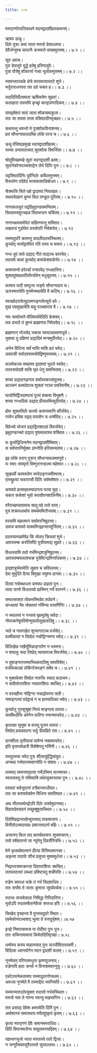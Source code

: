 ```yaml
---
title: ००७

---
```

मरुद्‌गणोत्पत्तिकथने मदनद्वादशीव्रतकथनम्।  
  
ऋषय ऊचुः।  
दितेः पुत्राः कथं जाता मरुतो देववल्लभाः।  
देवैर्जग्मुश्च सापत्नैः कस्मात्ते सख्यमुत्तमम्।। ७.१ ।।  
  
सूत उवाच।  
पुरा देवासुरे युद्धे हतेषु हरिणासुरैः।  
पुत्रा पौत्रेषु शोकार्त्ता गत्वा भूलोकमुत्तमम्।। ७.२ ।।  
  
स्यमन्तपञ्चके क्षेत्रे सरस्वत्यास्तटे शुभे।  
भर्तुराराधनपरा तप उग्रं चचार ह।। ७.३ ।।  
  
तदादितिर्दैत्यमाता ऋषिरूपेण सुव्रत!।  
फलाहारा तपस्तेपे कृच्छ्रं चान्द्रायणादिकम्।। ७.४ ।।  
  
यावद्वर्षशतं साग्रं जाता शोकसमाकुला।  
ततः सा तपसा तप्ता वसिष्ठादीनपृच्छत।। ७.५ ।।  
  
कथयन्तु भवन्तो मे पुत्रशोकविनाशनम्।  
व्रतं सौभाग्यफलदमिह लोके परत्र च।। ७.६ ।।  
  
ऊचु र्वसिष्ठप्रमुखा मदनद्वादशीव्रतम्।  
यस्याः प्रभावादभवत् सुतशोक विवर्जिताः।। ७.७ ।।  
  
श्रोतुमिच्छामहे सूत! मदनद्वादशी व्रतम्।  
सुतानेकोनपञ्चाशद्येन लेभे दितिः पुनः।। ७.८ ।।  
  
यद्वसिष्ठादिभिः पूर्वन्दितेः कथितमुत्तमम्।  
विस्तरेण तदेवेदं मत्सकाशान्निबोधत।। ७.९ ।।  
  
चैत्रमासि सिते पक्षे द्वादश्यां नियतव्रतः।  
स्थापयेदव्रणं कुम्भं सित तण्डुल पूरितम्।। ७.१० ।।  
  
नानाफलयुतं तद्वदिक्षुदण्डसमन्वितम्।  
सितवस्त्रयुगच्छन्नं सितचन्दन चर्चितम्।। ७.११ ।।  
  
नानाभक्ष्यसमोपेतं सहिरण्यन्तु शक्तितः।  
ताम्रपात्रं गुडोपेतं तस्योपरि निवेशयेत्।। ७.१२  
  
तस्मादुपरि कामन्तु कदलीदलसंस्थितम्।  
कुर्य्याद् भार्याद्वयोपेतं रतिं तस्य च वामतः।। ७.१३ ।।  
  
गन्धं धूपं ततो दद्याद् गीतं वाद्यञ्च कारयेत्।  
तदभावे कथां कुर्य्यात् कामकेशवयोर्नरः।। ७.१४ ।।  
  
कामनाम्नो हरेरर्चां स्नापयेद्‌ गन्धवारिणा।  
शुक्लपुष्पाक्षततिलैरर्चयेन्‌ मधुसूदनम्।। ७.१५ ।।  
  
कामाय पादौ सम्पूज्य जङ्घे सौभाग्यदाय च।  
ऊरुस्मरायेति पुनर्मन्मथायेति वै कटिम्।। ७.१६ ।।  
  
स्वच्छोदरायेत्युदरमनङ्गायेत्त्युरो हरेः।  
मुखं पद्ममुखायेति बाहू पञ्चशराय वै।। ७.१७ ।।  
  
नमः सर्व्वात्मने मौलिमर्चयेदिति केशवम्।  
ततः प्रभाते तं कुम्भं ब्राह्मणाय निवेदयेत्।। ७.१८ ।।  
  
ब्राह्मणान् भोजयेद् भक्त्या स्वयञ्चलवणादृते।  
भुक्त्वा तु दक्षिणां दद्यादिमं मन्त्रमुदीरयेत्।। ७.२० ।।  
  
अनेन विधिना सर्वं मासि मासि व्रतं चरेत्।  
उपवासी त्रयोदश्यामर्चयेद्विष्णुमव्ययम्।। ७.२१ ।।  
  
फलमेकञ्च सम्प्राश्य द्वादश्यां भूतले स्वपेत्।  
ततस्त्रयोदशे मासि घृत धेनु समन्विताम्।। ७.२२ ।।  
  
शय्यां दद्यादनङ्गाय सर्वापस्करसंयुताम्।  
काञ्चनं कामदेवञ्च शुक्लां गाञ्च पयस्विनीम्।। ७.२३ ।।  
  
घासोभिर्द्विजदाम्पत्यं पूज्यं शक्त्या विभूषणैः।  
शय्या गन्धादिकं दद्यात्‌ प्रीयतामित्युदीरयेत्।। ७.२४ ।।  
  
होमः शुक्लतिलैः कार्य्यः कामनामानि कीर्त्तयेत्।  
गव्येन हविषा तद्वत् पायसेन च धर्म्मवित्।। ७.२५ ।।  
  
विप्रेभ्यो भोजनं दद्याद्वित्तशाठ्यं विवर्जयेत्।  
इक्षुदण्डानथो दद्यात् पुष्पमालाश्च शक्तितः।। ७.२६ ।।  
  
यः कुर्याद्विधिनानेन मदनद्वादशीमिमाम्।  
स सर्वपापनिर्मुक्तः प्राप्नोति हरिसाम्यताम्।। ७.२७ ।।  
  
इह लोके वरान् पुत्रान् सौभाग्यफलमश्नुते।  
यः स्मरः संस्मृतो विष्णुरानन्दात्मा महेश्वरः।। ७.२८ ।।  
  
सुखार्थी कामरूपेण स्मरेदङ्गजमीश्वरम्।  
एतच्छ्रुत्वा चकारासौ दितिः सर्वमशेषतः।। ७.२९ ।।  
  
कश्यपो व्रतमाहात्म्यादगत्य परया मुदा।  
चकार कर्कशां भूयो रूपयौवनशालिनीम्।। ७.३० ।।  
  
वरैराच्छन्दयामास सातु वव्रे ततो वरम्।  
पुत्रं शक्रवधार्थाय समर्थममितौजसम्।। ७.३१ ।।  
  
वरयामि महात्मानं सर्वामरनिषूदनम्।  
उवाच कश्यपो वाक्यमिन्द्रहन्तारमूर्जितम्।। ७.३२ ।।  
  
प्रदास्याम्यहमेवेह किं त्वेतत्‌ क्रियतां शुभे।  
आपस्तम्बः करोत्विष्टिं पुत्रीयामद्य सुव्रते।। ७.३३ ।।  
  
विधास्यामि ततो गर्भमिन्द्रशत्रुनिषूदनम्।  
आपस्तम्बस्ततश्चक्र पुत्रेष्टिन्द्रविणाधिकाम्।। ७.३४ ।।  
  
इन्द्रशत्रुर्भवस्वेति जुहाव च सविस्तरम्।  
देवा मुमुदिरे दैत्या विमुखा स्युश्च दानवाः।। ७.३५ ।।  
  
दित्यां गर्भमथाधत्त कश्यपः प्राहतां पुनः।  
त्वया यत्नो विधातव्यो ह्यस्मिन्‌ गर्भे वरानने।। ७.३६ ।।  
  
सम्वत्सरशतं त्वेकमस्मिन्नेव तपोवने।  
सन्ध्यायां नैव भोक्तव्यं गर्भिण्या वरवर्णिनि!।। ७.३७ ।।  
  
न स्थातव्यं न गन्तव्यं वृक्षमूलेषु सर्वदा।  
नोपस्करेषूपविशेन्मुसलोलूखलादिषु।। ७.३८ ।।  
  
जले च नावगाहेत शून्यागारञ्च वर्जयेत्।  
वल्मीकायां न तिष्ठेत नचोद्विग्नमना भवेत्।। ७.३९ ।।  
  
विलिखेन्न नखैर्भूमिन्नाङ्गारेण न भस्मना।  
न शयालुः सदा तिष्ठेद् व्यायामञ्च विवर्जयेत्।। ७.४० ।।  
  
न तुषाङ्गारभस्मास्थिकपालिषु समाविशेत्।  
वर्जयेत्कलहं लोकैर्गात्रभङ्गं तथैव च।। ७.४१ ।।  
  
न मुक्तकेशा तिष्ठेत नारुचिः स्यात् कदाचन।  
न सयीतोत्तरशिरा नचापरशिराः क्वचित्।। ७.४२ ।।  
  
न वस्त्रहीना नोद्विग्ना नचार्द्रावरणा सती।  
नामङ्गल्यां वदेद्वाचं न च हास्याधिका भवेत्।। ७.४३ ।।  
  
कुर्य्यात्तु गुरुशुश्रूषां नित्यं माङ्गल्य तत्परा।  
सर्व्यौषधीभिः कोणेन वारिणा स्नानमाचरेत्।। ७.४४ ।।  
  
कृतरक्षा सुभूषा च वास्तु पूजन तत्परा।  
तिष्ठेत् प्रसन्नवदना भर्तुः प्रियहिते रता।। ७.४५ ।।  
  
दानशीला तृतीयायां पार्वण्यं नक्तमाचरेत्।  
इति वृत्ताभवेन्नारी विशेषेणतु गर्भिणी।। ७.४६ ।।  
  
यस्तुतस्या भवेत् पुत्रः शीलायुर्वृद्धिसंयुतः।  
अन्यथा गर्भपतनमवाप्नोति न संशयः।। ७.४७ ।।  
  
तस्मात्‌ त्वमनयावृत्त्या गर्भेऽस्मिन्‌ यत्नमाचर।  
स्वस्त्यस्तु ते गमिष्यामि तथेत्युक्तस्तया पुनः।। ७.४८ ।।  
  
पश्यतां सर्वभूतानां तत्रैवान्तरधीयत।  
ततः सा कश्यपोक्तेन विधिना समतिष्ठत।। ७.४९ ।।  
  
अथ भीतस्तथेन्द्रोऽपि दितेः पार्श्वमुपागमत्।  
विहायदेवसदनं तच्छुश्रूषुरवस्थितः।। ७.५० ।।  
  
दितेश्छिद्रान्तरप्रेप्सुरभवत् पाकशासनः।  
विनीतोऽभवदव्यग्रः प्रशान्तवदनो बहिः।। ७.५१ ।।  
  
अजानन् किल तत्‌ कार्य्यमात्मनः शुभमाचरन्।  
ततो वर्षशतान्ते सा न्यूनेतु दिवसैस्त्रिभिः।। ७.५२ ।।  
  
मेने कृतार्थमात्मानं प्रीत्या विस्मितमानसा।  
अकृत्वा पादयोः शौचं प्रसुप्ता मुक्तमूर्धजा।। ७.५३ ।।  
  
निद्राभरसमाक्रान्ता दिवापरशिराः क्वचित्।  
ततस्तदन्तरं लब्ध्वा प्रविष्टस्तु शचीपतिः।। ७.५४ ।।  
  
वज्रेण सप्तधा चक्रे तं गर्भं त्रिदशाधिपः।  
ततः सप्तैव ते जाताः कुमाराः सूर्य्यवर्चसः।। ७.५५ ।।  
  
रुदन्तः सप्तवेताला निषिद्धा गिरिदारिणा।  
भूयोऽपि रुदतश्चैतानेकैकं सप्तधा हरिः।। ७.५६ ।।  
  
चिच्छेद वृत्रहन्ता वै पुनस्तदुदरे स्थितः।  
एवमेकोनपञ्चाशद् भूत्वा ते रुरुदुर्भृशम्।।७.५७  
  
इन्द्रो निवारयामास मा रोदीष्ट पुनः पुनः।  
ततः सचिन्तयामास किमेतदितिवृत्रहा। ७.५८  
  
धर्म्मस्य कस्य माहात्म्यात् पुनः सञ्जीवितास्त्वमी।  
विदित्वा ध्यानयोगेन मदन द्वादशी फलम्।। ७.५९ ।।  
  
नूनमेतत् परिणतमधुना कृष्णपूजनात्।  
वज्रेणापि हताः सन्तो न विनाशमवाप्नुयुः।। ७.६० ।।  
  
एकोऽप्यनेकतामाप यस्मादुदरगोप्यलम्।  
अवध्या नूनमेते वै तस्माद्देवा भवन्त्विति।। ७.६१ ।।  
  
यस्मान्मारुदतेत्युक्ता रुदन्तो गर्भसंस्थिताः।  
मरुतो नाम ते नाम्ना भवन्तु मखभागिनः।। ७.६२ ।।  
  
ततः प्रसाद्य देवेशः क्षमस्वेति दितिं पुनः।  
अर्थशास्त्रं समास्थाय मयैतद्दुष्कृतं कृतम्।। ७.६३ ।।  
  
कृत्वा मरुद्गणं देवैः समानममराधिपः।  
दितिं विमानमारोप्य ससुतामनयद्दिवम्।। ७.६४ ।।  
  
यज्ञभागभुजो जाता मरुतस्ते ततो द्विजाः।  
न जग्मुरैक्यमसुरैरतस्ते सुरवल्लभाः।। ७.६५ ।।